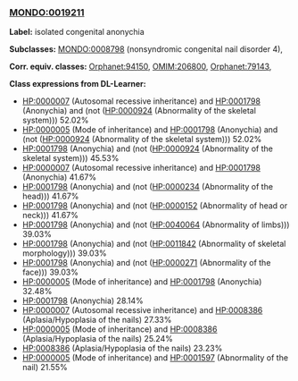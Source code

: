 
### [MONDO:0019211](http://purl.obolibrary.org/obo/MONDO_0019211)
**Label:** isolated congenital anonychia

**Subclasses:** [MONDO:0008798](http://purl.obolibrary.org/obo/MONDO_0008798) (nonsyndromic congenital nail disorder 4), 

**Corr. equiv. classes:** [Orphanet:94150](http://www.orpha.net/ORDO/Orphanet_94150), [OMIM:206800](http://purl.obolibrary.org/obo/OMIM_206800), [Orphanet:79143](http://www.orpha.net/ORDO/Orphanet_79143), 

**Class expressions from DL-Learner:**

- [HP:0000007](http://purl.obolibrary.org/obo/HP_0000007) (Autosomal recessive inheritance) and [HP:0001798](http://purl.obolibrary.org/obo/HP_0001798) (Anonychia) and (not ([HP:0000924](http://purl.obolibrary.org/obo/HP_0000924) (Abnormality of the skeletal system))) 52.02%
- [HP:0000005](http://purl.obolibrary.org/obo/HP_0000005) (Mode of inheritance) and [HP:0001798](http://purl.obolibrary.org/obo/HP_0001798) (Anonychia) and (not ([HP:0000924](http://purl.obolibrary.org/obo/HP_0000924) (Abnormality of the skeletal system))) 52.02%
- [HP:0001798](http://purl.obolibrary.org/obo/HP_0001798) (Anonychia) and (not ([HP:0000924](http://purl.obolibrary.org/obo/HP_0000924) (Abnormality of the skeletal system))) 45.53%
- [HP:0000007](http://purl.obolibrary.org/obo/HP_0000007) (Autosomal recessive inheritance) and [HP:0001798](http://purl.obolibrary.org/obo/HP_0001798) (Anonychia) 41.67%
- [HP:0001798](http://purl.obolibrary.org/obo/HP_0001798) (Anonychia) and (not ([HP:0000234](http://purl.obolibrary.org/obo/HP_0000234) (Abnormality of the head))) 41.67%
- [HP:0001798](http://purl.obolibrary.org/obo/HP_0001798) (Anonychia) and (not ([HP:0000152](http://purl.obolibrary.org/obo/HP_0000152) (Abnormality of head or neck))) 41.67%
- [HP:0001798](http://purl.obolibrary.org/obo/HP_0001798) (Anonychia) and (not ([HP:0040064](http://purl.obolibrary.org/obo/HP_0040064) (Abnormality of limbs))) 39.03%
- [HP:0001798](http://purl.obolibrary.org/obo/HP_0001798) (Anonychia) and (not ([HP:0011842](http://purl.obolibrary.org/obo/HP_0011842) (Abnormality of skeletal morphology))) 39.03%
- [HP:0001798](http://purl.obolibrary.org/obo/HP_0001798) (Anonychia) and (not ([HP:0000271](http://purl.obolibrary.org/obo/HP_0000271) (Abnormality of the face))) 39.03%
- [HP:0000005](http://purl.obolibrary.org/obo/HP_0000005) (Mode of inheritance) and [HP:0001798](http://purl.obolibrary.org/obo/HP_0001798) (Anonychia) 32.48%
- [HP:0001798](http://purl.obolibrary.org/obo/HP_0001798) (Anonychia) 28.14%
- [HP:0000007](http://purl.obolibrary.org/obo/HP_0000007) (Autosomal recessive inheritance) and [HP:0008386](http://purl.obolibrary.org/obo/HP_0008386) (Aplasia/Hypoplasia of the nails) 27.33%
- [HP:0000005](http://purl.obolibrary.org/obo/HP_0000005) (Mode of inheritance) and [HP:0008386](http://purl.obolibrary.org/obo/HP_0008386) (Aplasia/Hypoplasia of the nails) 25.24%
- [HP:0008386](http://purl.obolibrary.org/obo/HP_0008386) (Aplasia/Hypoplasia of the nails) 23.23%
- [HP:0000005](http://purl.obolibrary.org/obo/HP_0000005) (Mode of inheritance) and [HP:0001597](http://purl.obolibrary.org/obo/HP_0001597) (Abnormality of the nail) 21.55%


